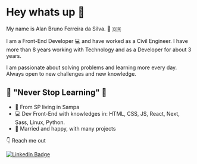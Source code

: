 # Hey whats up 👋

My name is Alan Bruno Ferreira da Silva. :man: :brazil:

I am a Front-End Developer :computer: and have worked as a Civil Engineer. I have more than 8 years working with Technology and as a Developer for about 3 years.

I am passionate about solving problems and learning more every day. Always open to new challenges and new knowledge.

## :rocket: "Never Stop Learning" :rocket:

 - 🏴󠁢󠁲󠁳󠁰󠁿 From SP living in Sampa
 - :computer: Dev Front-End with knowledges in: HTML, CSS, JS, React, Next, Sass, Linux, Python.
 - 💑 Married and happy, with many projects

👇 Reach me out 

[![Linkedin Badge](https://img.shields.io/badge/-LinkedIn-blue?style=flat-square&logo=Linkedin&logoColor=white&link=https://www.linkedin.com/in/alan-bruno-ferreira-53924553/)](https://www.linkedin.com/in/alan-bruno-ferreira-53924553/)




<!--
**AlanFerreiraDev/AlanFerreiraDev** is a ✨ _special_ ✨ repository because its `README.md` (this file) appears on your GitHub profile.

Here are some ideas to get you started:

- 🔭 I’m currently working on ...
- 🌱 I’m currently learning ...
- 👯 I’m looking to collaborate on ...
- 🤔 I’m looking for help with ...
- 💬 Ask me about ...
- 📫 How to reach me: ...
- 😄 Pronouns: ...
- ⚡ Fun fact: ...
-->
